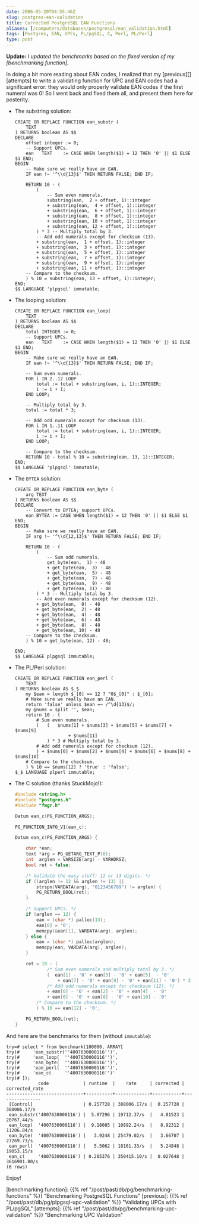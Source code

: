 ```yaml
--- 
date: 2006-05-20T04:55:46Z
slug: postgres-ean-validation
title: Corrected PostgreSQL EAN Functions
aliases: [/computers/databases/postgresql/ean_validation.html]
tags: [Postgres, EAN, UPCs, PL/pgSQL, C, Perl, PL/Perl]
type: post
---
```


**Update:** *I updated the benchmarks based on the fixed version of my
[benchmarking function].*

In doing a bit more reading about EAN codes, I realized that my [previous][]
[attempts] to write a validating function for UPC and EAN codes had a
significant error: they would only properly validate EAN codes if the first
numeral was 0! So I went back and fixed them all, and present them here for
posterity.

-   The substring solution:

    ``` postgres
    CREATE OR REPLACE FUNCTION ean_substr (
        TEXT
    ) RETURNS boolean AS $$
    DECLARE
        offset integer := 0;
        -- Support UPCs.
        ean   TEXT    := CASE WHEN length($1) = 12 THEN '0' || $1 ELSE $1 END;
    BEGIN
        -- Make sure we really have an EAN.
        IF ean !~ '^\\d{13}$' THEN RETURN FALSE; END IF;

        RETURN 10 - (
            (
                -- Sum even numerals.
                substring(ean,  2 + offset, 1)::integer
                + substring(ean,  4 + offset, 1)::integer
                + substring(ean,  6 + offset, 1)::integer
                + substring(ean,  8 + offset, 1)::integer
                + substring(ean, 10 + offset, 1)::integer
                + substring(ean, 12 + offset, 1)::integer
            ) * 3 -- Multiply total by 3.
            -- Add odd numerals except for checksum (13).
            + substring(ean,  1 + offset, 1)::integer
            + substring(ean,  3 + offset, 1)::integer
            + substring(ean,  5 + offset, 1)::integer
            + substring(ean,  7 + offset, 1)::integer
            + substring(ean,  9 + offset, 1)::integer
            + substring(ean, 11 + offset, 1)::integer
        -- Compare to the checksum.
        ) % 10 = substring(ean, 13 + offset, 1)::integer;
    END;
    $$ LANGUAGE 'plpgsql' immutable;
    ```

-   The looping solution:

    ``` postgres
    CREATE OR REPLACE FUNCTION ean_loop(
        TEXT
    ) RETURNS boolean AS $$
    DECLARE
        total INTEGER := 0;
        -- Support UPCs.
        ean   TEXT    := CASE WHEN length($1) = 12 THEN '0' || $1 ELSE $1 END;
    BEGIN
        -- Make sure we really have an EAN.
        IF ean !~ '^\\d{13}$' THEN RETURN FALSE; END IF;

        -- Sum even numerals.
        FOR i IN 2..12 LOOP
            total := total + substring(ean, i, 1)::INTEGER;
            i := i + 1;
        END LOOP;

        -- Multiply total by 3.
        total := total * 3;

        -- Add odd numerals except for checksum (13).
        FOR i IN 1..11 LOOP
            total := total + substring(ean, i, 1)::INTEGER;
            i := i + 1;
        END LOOP;

        -- Compare to the checksum.
        RETURN 10 - total % 10 = substring(ean, 13, 1)::INTEGER;
    END;
    $$ LANGUAGE 'plpgsql' immutable;
    ```

-   The `BYTEA` solution:

    ``` postgres
    CREATE OR REPLACE FUNCTION ean_byte (
        arg TEXT
    ) RETURNS boolean AS $$
    DECLARE
        -- Convert to BYTEA; support UPCs.
        ean BYTEA := CASE WHEN length($1) = 12 THEN '0' || $1 ELSE $1 END;
    BEGIN
        -- Make sure we really have an EAN.
        IF arg !~ '^\\d{12,13}$' THEN RETURN FALSE; END IF;

        RETURN 10 - (
            (
                -- Sum odd numerals.
                get_byte(ean,  1) - 48
                + get_byte(ean,  3) - 48
                + get_byte(ean,  5) - 48
                + get_byte(ean,  7) - 48
                + get_byte(ean,  9) - 48
                + get_byte(ean, 11) - 48
            ) * 3 -- Multiply total by 3.
            -- Add even numerals except for checksum (12).
            + get_byte(ean,  0) - 48
            + get_byte(ean,  2) - 48
            + get_byte(ean,  4) - 48
            + get_byte(ean,  6) - 48
            + get_byte(ean,  8) - 48
            + get_byte(ean, 10) - 48
        -- Compare to the checksum.
        ) % 10 = get_byte(ean, 12) - 48;
        
    END;
    $$ LANGUAGE plpgsql immutable;
    ```

-   The PL/Perl solution:

    ``` postgres
    CREATE OR REPLACE FUNCTION ean_perl (
        TEXT
    ) RETURNS boolean AS $_$
        my $ean = length $_[0] == 12 ? "0$_[0]" : $_[0];
        # Make sure we really have an EAN.
        return 'false' unless $ean =~ /^\d{13}$/;
        my @nums = split '', $ean;
        return 10 - (
            # Sum even numerals.
            (   (   $nums[1] + $nums[3] + $nums[5] + $nums[7] + $nums[9]
                        + $nums[11]
                ) * 3 # Multiply total by 3.
            # Add odd numerals except for checksum (12).
            ) + $nums[0] + $nums[2] + $nums[4] + $nums[6] + $nums[8] + $nums[10]
        # Compare to the checksum.
        ) % 10 == $nums[12] ? 'true' : 'false';
    $_$ LANGUAGE plperl immutable;
    ```

-   The C solution (thanks StuckMojo!):

    ``` c
    #include <string.h>
    #include "postgres.h"
    #include "fmgr.h"

    Datum ean_c(PG_FUNCTION_ARGS);

    PG_FUNCTION_INFO_V1(ean_c);

    Datum ean_c(PG_FUNCTION_ARGS) {

        char *ean;
        text *arg = PG_GETARG_TEXT_P(0);
        int  arglen = VARSIZE(arg) - VARHDRSZ;
        bool ret = false;

        /* Validate the easy stuff: 12 or 13 digits. */
        if ((arglen != 12 && arglen != 13) || 
            strspn(VARDATA(arg), "0123456789") != arglen) {
            PG_RETURN_BOOL(ret);
        }

        /* Support UPCs. */
        if (arglen == 12) {
            ean = (char *) palloc(13);
            ean[0] = '0';
            memcpy(&ean[1], VARDATA(arg), arglen);
        } else {
            ean = (char *) palloc(arglen);
            memcpy(ean, VARDATA(arg), arglen);
        }

        ret = 10 - (
                /* Sum even numerals and multiply total by 3. */
                (  ean[1] - '0' + ean[3] - '0' + ean[5]  - '0' 
                    + ean[7] - '0' + ean[9] - '0' + ean[11] - '0') * 3
                /* Add odd numerals except for checksum (12). */
                + ean[0] - '0' + ean[2] - '0' + ean[4]  - '0'
                + ean[6] - '0' + ean[8] - '0' + ean[10] - '0'
            /* Compare to the checksum. */
            ) % 10 == ean[12] - '0';

        PG_RETURN_BOOL(ret);
    }
    ```        

And here are the benchmarks for them (without `immutable`):

    try=# select * from benchmark(100000, ARRAY[
    try(#     'ean_substr(''4007630000116'')',
    try(#     'ean_loop(  ''4007630000116'')',
    try(#     'ean_byte(  ''4007630000116'')',
    try(#     'ean_perl(  ''4007630000116'')',
    try(#     'ean_c(     ''4007630000116'')'
    try(# ]);
                code             | runtime  |    rate     | corrected | corrected_rate 
    -----------------------------+----------+-------------+-----------+----------------
     [Control]                   | 0.257728 | 388006.17/s |  0.257728 | 388006.17/s
     ean_substr('4007630000116') |  5.07296 | 19712.37/s  |   4.81523 | 20767.44/s
     ean_loop(  '4007630000116') |  9.18085 | 10892.24/s  |   8.92312 | 11206.84/s
     ean_byte(  '4007630000116') |   3.9248 | 25479.02/s  |   3.66707 | 27269.73/s
     ean_perl(  '4007630000116') |   5.5062 | 18161.33/s  |   5.24848 | 19053.15/s
     ean_c(     '4007630000116') | 0.285376 | 350415.10/s |  0.027648 | 3616901.80/s
    (6 rows)

Enjoy!

  [benchmarking function]: {{% ref "/post/past/db/pg/benchmarking-functions" %}}
    "Benchmarking PostgreSQL Functions"
  [previous]: {{% ref "/post/past/db/pg/plpgsql-upc-validation" %}}
    "Validating UPCs with PL/pgSQL"
  [attempts]: {{% ref "/post/past/db/pg/benchmarking-upc-validation" %}}
    "Benchmarking UPC Validation"
